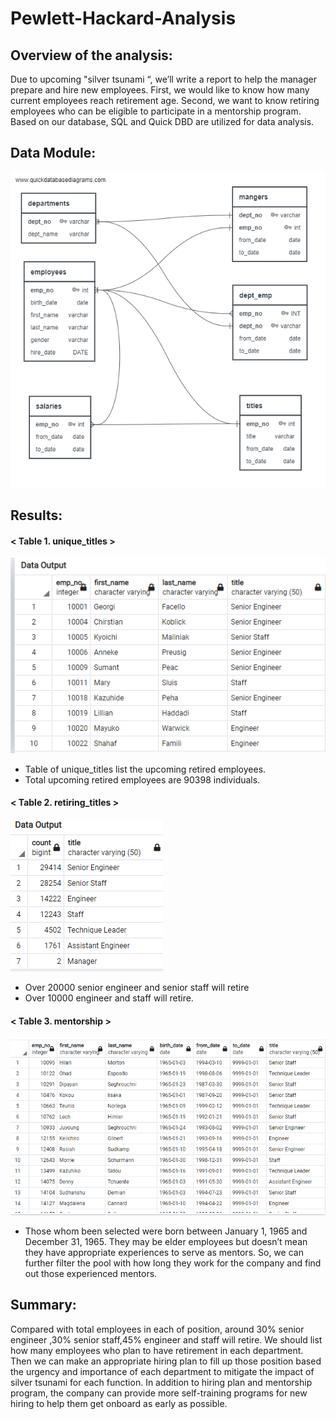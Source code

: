 # Pewlett-Hackard-Analysis

## Overview of the analysis: 
Due to upcoming "silver tsunami “, we’ll write a report to help the manager prepare and hire new employees. First, we would like to know how many current employees reach retirement age. Second, we want to know retiring employees who can be eligible to participate in a mentorship program. Based on our database, SQL and Quick DBD are utilized for data analysis.
>
## Data Module:
![EmployeeDB](https://github.com/WeiTing83/Pewlett-Hackard-Analysis/blob/main/EmployeeDB.png.png)
## Results: 
#### < Table 1. unique_titles  >
![unique_titles](https://github.com/WeiTing83/Pewlett-Hackard-Analysis/blob/main/Data%20folder/unique_titles.png)
  + Table of unique_titles list the upcoming retired employees.
  + Total upcoming retired employees are 90398 individuals.
>
#### < Table 2. retiring_titles >
![retiring_titles](https://github.com/WeiTing83/Pewlett-Hackard-Analysis/blob/main/Data%20folder/retiring_titles.png)
  + Over 20000 senior engineer and senior staff will retire
  + Over 10000 engineer and staff will retire.
>
#### < Table 3. mentorship >
![mentorship](https://github.com/WeiTing83/Pewlett-Hackard-Analysis/blob/main/Data%20folder/mentorship.png)
  + Those whom been selected were born between January 1, 1965 and December 31, 1965. They may be elder employees but doesn’t mean they have appropriate experiences to serve as mentors. So, we can further filter the pool with how long they work for the company and find out those experienced mentors. 
>
## Summary: 
Compared with total employees in each of position, around 30% senior engineer ,30% senior staff,45% engineer and staff will retire. We should list how many employees who plan to have retirement in each department. Then we can make an appropriate hiring plan to fill up those position based the urgency and importance of each department to mitigate the impact of silver tsunami for each function. In addition to hiring plan and mentorship program, the company can provide more self-training programs for new hiring to help them get onboard as early as possible.
